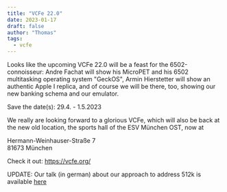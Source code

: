 ```yaml
---
title: "VCFe 22.0"
date: 2023-01-17
draft: false
author: "Thomas"
tags:
  - vcfe
---
```


Looks like the upcoming VCFe 22.0 will be a feast for the 6502-connoisseur: Andre Fachat will show his MicroPET and his 6502 multitasking operating system "GeckOS", Armin Hierstetter will show an authentic Apple I replica, and of course we will be there, too, showing our new banking schema and our emulator.

Save the date(s): 29.4. - 1.5.2023

We really are looking forward to a glorious VCFe, which will also be back at the new old location, the sports hall of the ESV München OST, now at

Hermann-Weinhauser-Straße 7 \
81673 München 

Check it out: https://vcfe.org/


UPDATE: Our talk (in german) about our approach to address 512k is available [here](/pdf/vcfe22.0.pdf)